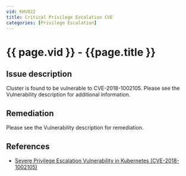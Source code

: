 ```yaml
---
vid: KHV022
title: Critical Privilege Escalation CVE
categories: [Privilege Escalation]
---
```


# {{ page.vid }} - {{page.title }}

## Issue description

Cluster is found to be vulnerable to CVE-2018-1002105. Please see the Vulnerability description for additional information.

## Remediation

Please see the Vulnerability description for remediation.

## References

- [Severe Privilege Escalation Vulnerability in Kubernetes (CVE-2018-1002105)](https://blog.aquasec.com/kubernetes-security-cve-2018-1002105)